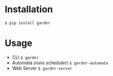 # Installation

`$ pip install gardnr`


# Usage

- CLI `$ gardnr`
- Automata (runs scheduler) `$ gardnr-automata`
- Web Server `$ gardnr-server`
